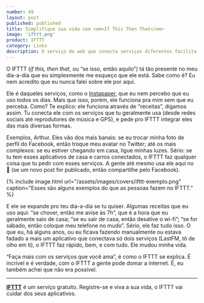 ```yaml
---
number: 49
layout: post
published: published
title: Simplifique sua vida com <em>If This Then That</em>
image: 'ifttt.png'
product: IFTTT
category: Links
description: O serviço da web que conecta serviços diferentes facilita o seu dia-a-dia. Dê uma chance.
---
```


O IFTTT (_if this, then that_, ou “se isso, então aquilo”) tá tão presente no meu dia-a-dia que eu simplesmente me esqueço que ele está. Sabe como é? Eu nem acredito que eu nunca falei sobre ele por aqui.

Ele é daqueles serviços, como o [Instapaper](https://www.instapaper.com/), que eu nem percebo que eu uso todos os dias. Mais que isso, porém, ele funciona pra mim sem que eu perceba. Como? Te explico: ele funciona através de “receitas”, digamos assim. Tu conecta ele com os serviços que tu geralmente usa (desde redes sociais até reprodutores de música e GPS), e pede pro IFTTT integrar eles das mais diversas formas.

Exemplos, Arthur. Eles vão dos mais banais: se eu trocar minha foto de perfil do Facebook, então troque meu avatar no Twitter; até os mais complexos: se eu estiver chegando em casa, ligue minhas luzes. Sério: se tu tem esses aplicativos de casa e carros conectados, o IFTTT faz qualquer coisa que tu pedir com esses serviços. A gente até mesmo usa ele aqui no :bread: (se um novo post for publicado, então compartilhe pelo Facebook).

{% include image.html url="/assets/images/covers/ifttt-exemplo.png" caption="Esses são alguns exemplos do que as pessoas fazem no IFTTT." %}

E ele se expande pro teu dia-a-dia se tu quiser. Algumas receitas que eu uso aqui: “se chover, então me avise às 7h”, que é a hora que eu geralmente saio de casa; “se eu sair de casa, então desative o wi-fi”; “se for sábado, então coloque meu telefone no mudo”. Sério, ele faz tudo isso. O que eu, há alguns anos, ou eu ficava fazendo manualmente ou estava fadado a mais um aplicativo que conectava só dois serviços (LastFM, tô de olho em ti), o IFTTT faz rápido, bem, e com tudo. Ele mudou minha vida.

“Faça mais com os serviços que você ama”, é como o IFTTT se explica. É incrível e é verdade, com o IFTTT a gente pode domar a internet. É, eu também achei que não era possível.

---

**[IFTTT](https://ifttt.com/)** é um serviço gratuito. Registre-se e viva a sua vida, o IFTTT vai cuidar dos seus aplicativos.
